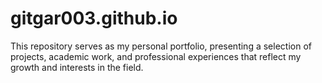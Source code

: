 # gitgar003.github.io
This repository serves as my personal portfolio, presenting a selection of projects, academic work, and professional experiences that reflect my growth and interests in the field.
